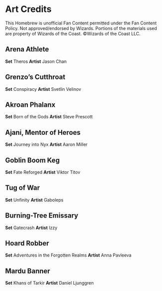# Art Credits

This Homebrew is unofficial Fan Content permitted under the Fan Content Policy. Not approved/endorsed by Wizards. Portions of the materials used are property of Wizards of the Coast. ©Wizards of the Coast LLC.

## Arena Athlete
**Set** Theros
**Artist** Jason Chan

## Grenzo’s Cutthroat
**Set**  Conspiracy
**Artist**  Svetlin Velinov

## Akroan Phalanx
**Set**  Born of the Gods
**Artist** Steve Prescott

## Ajani, Mentor of Heroes
**Set** Journey into Nyx
**Artist** Aaron Miller

## Goblin Boom Keg
**Set**  Fate Reforged
**Artist** Viktor Titov

## Tug of War
**Set** Unfinity
**Artist** Gaboleps

## Burning-Tree Emissary
**Set**  Gatecrash
**Artist** Izzy

## Hoard Robber
**Set** Adventures in the Forgotten Realms
**Artist** Anna Pavleeva

## Mardu Banner
**Set**  Khans of Tarkir
**Artist** Daniel Ljunggren
